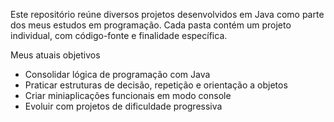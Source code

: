 Este repositório reúne diversos projetos desenvolvidos em 
Java como parte dos meus estudos em programação.
Cada pasta contém um projeto individual, com código-fonte e finalidade específica.

Meus atuais objetivos
- Consolidar lógica de programação com Java
- Praticar estruturas de decisão, repetição e orientação a objetos
- Criar miniaplicações funcionais em modo console
- Evoluir com projetos de dificuldade progressiva
